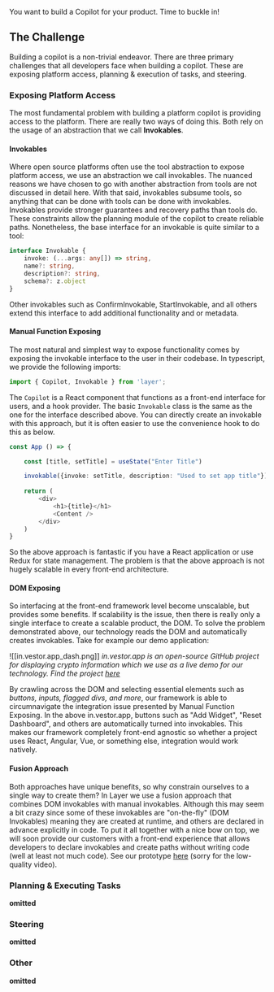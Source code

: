 You want to build a Copilot for your product.  Time to buckle in!

## The Challenge
Building a copilot is a non-trivial endeavor. There are three primary challenges that all developers face when building a copilot. These are exposing platform access, planning & execution of tasks, and steering.  

### Exposing Platform Access
The most fundamental problem with building a platform copilot is providing access to the platform.  There are really two ways of doing this.  Both rely on the usage of an abstraction that we call **Invokables**.

#### Invokables
Where open source platforms often use the tool abstraction to expose platform access, we use an abstraction we call invokables. The nuanced reasons we have chosen to go with another abstraction from tools are not discussed in detail here.  With that said, invokables subsume tools, so anything that can be done with tools can be done with invokables.  Invokables provide stronger guarantees and recovery paths than tools do.  These constraints allow the planning module of the copilot to create reliable paths.  Nonetheless, the base interface for an invokable is quite similar to a tool:

```typescript
interface Invokable {
	invoke: (...args: any[]) => string,
	name?: string,
	description?: string,
	schema?: z.object
}
```

Other invokables such as ConfirmInvokable, StartInvokable, and all others extend this interface to add additional functionality and or metadata.

#### Manual Function Exposing
The most natural and simplest way to expose functionality comes by exposing the invokable interface to the user in their codebase.  In typescript, we provide the following imports:

```typescript
import { Copilot, Invokable } from 'layer';
```

The `Copilot` is a React component that functions as a front-end interface for users, and a hook provider.  The basic `Invokable` class is the same as the one for the interface described above.  You can directly create an invokable with this approach, but it is often easier to use the convenience hook to do this as below.

```typescript
const App () => {

	const [title, setTitle] = useState("Enter Title")

	invokable({invoke: setTitle, description: "Used to set app title"})
	
	return (
		<div>
			<h1>{title}</h1>
			<Content />
		</div>
	)
}
```

So the above approach is fantastic if you have a React application or use Redux for state management.  The problem is that the above approach is not hugely scalable in every front-end architecture.
#### DOM Exposing
So interfacing at the front-end framework level become unscalable, but provides some benefits. If scalability is the issue, then there is really only a single interface to create a scalable product, the DOM.  To solve the problem demonstrated above, our technology reads the DOM and automatically creates invokables.  Take for example our demo application: 

![[in.vestor.app_dash.png]]
*in.vestor.app is an open-source GitHub project for displaying crypto information which we use as a live demo for our technology.  Find the project [here](https://github.com/onur-celik/invester)*

By crawling across the DOM and selecting essential elements such as *buttons, inputs, flagged divs, and more*, our framework is able to circumnavigate the integration issue presented by Manual Function Exposing.  In the above in.vestor.app, buttons such as "Add Widget", "Reset Dashboard", and others are automatically turned into invokables.  This makes our framework completely front-end agnostic so whether a project uses React, Angular, Vue, or something else, integration would work natively.

#### Fusion Approach
Both approaches have unique benefits, so why constrain ourselves to a single way to create them?  In Layer we use a fusion approach that combines DOM invokables with manual invokables.  Although this may seem a bit crazy since some of these invokables are "on-the-fly" (DOM Invokables) meaning they are created at runtime, and others are declared in advance explicitly in code.  To put it all together with a nice bow on top, we will soon provide our customers with a front-end experience that allows developers to declare invokables and create paths without writing code (well at least not much code). See our prototype [here](https://drive.google.com/file/d/1h81P-_zyifdLFnWBN6ZFSpHBETi4z0Bu/view?usp=sharing) (sorry for the low-quality video).

### Planning & Executing Tasks
**omitted**
### Steering
**omitted**
### Other
**omitted**
